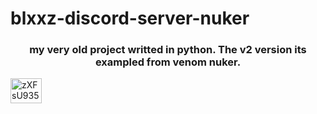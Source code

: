 # blxxz-discord-server-nuker
<h3 align="center">my very old project writted in python. The v2 version its exampled from venom nuker.</h3>

<a href="https://discord.gg/zXFsU935HD" target="center"><img align="center" src="https://raw.githubusercontent.com/rahuldkjain/github-profile-readme-generator/master/src/images/icons/Social/discord.svg" alt="zXFsU935HD" height="40" width="50" /></a>

